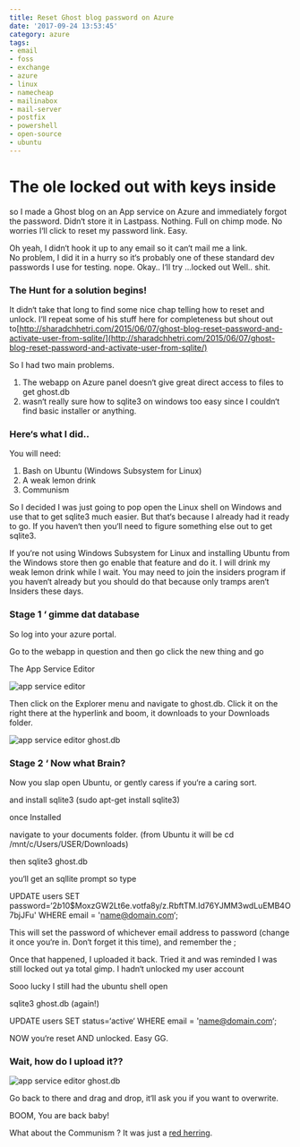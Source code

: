 ```yaml
---
title: Reset Ghost blog password on Azure
date: '2017-09-24 13:53:45'
category: azure
tags:
- email
- foss
- exchange
- azure
- linux
- namecheap
- mailinabox
- mail-server
- postfix
- powershell
- open-source
- ubuntu
---
```


# The ole locked out with keys inside


so I made a Ghost blog on an App service on Azure and immediately forgot the password. Didn‘t store it in Lastpass. Nothing. Full on chimp mode. No worries I‘ll click to reset my password link. Easy.

Oh yeah, I didn‘t hook it up to any email so it can‘t mail me a link.  
 No problem, I did it in a hurry so it‘s probably one of these standard dev passwords I use for testing. nope. Okay.. I‘ll try ...locked out Well.. shit.

### The Hunt for a solution begins!

It didn‘t take that long to find some nice chap telling how to reset and unlock. I‘ll repeat some of his stuff here for completeness but shout out to[http://sharadchhetri.com/2015/06/07/ghost-blog-reset-password-and-activate-user-from-sqlite/](http://sharadchhetri.com/2015/06/07/ghost-blog-reset-password-and-activate-user-from-sqlite/)

So I had two main problems.

1. The webapp on Azure panel doesn‘t give great direct access to files to get ghost.db
2. wasn‘t really sure how to sqlite3 on windows too easy since I couldn‘t find basic installer or anything.

### Here‘s what I did..

You will need:

1. Bash on Ubuntu (Windows Subsystem for Linux)
2. A weak lemon drink
3. Communism

So I decided I was just going to pop open the Linux shell on Windows and use that to get sqlite3 much easier. But that‘s because I already had it ready to go. If you haven‘t then you‘ll need to figure something else out to get sqlite3.

If you‘re not using Windows Subsystem for Linux and installing Ubuntu from the Windows store then go enable that feature and do it. I will drink my weak lemon drink while I wait. You may need to join the insiders program if you haven‘t already but you should do that because only tramps aren‘t Insiders these days.

### Stage 1 ‘ gimme dat database

So log into your azure portal.

Go to the webapp in question and then go click the new thing and go

The App Service Editor

![app service editor](https://cloudconfusionsa.blob.core.windows.net/blogimages/2017/app-service-editor.jpg?resize=525%2C313)



Then click on the Explorer menu and navigate to ghost.db. Click it on the right there at the hyperlink and boom, it downloads to your Downloads folder.

![app service editor ghost.db](https://cloudconfusionsa.blob.core.windows.net/blogimages/2017/app-service-editor-ghost.db_.jpg?resize=525%2C218)

### Stage 2 ‘ Now what Brain?

Now you slap open Ubuntu, or gently caress if you‘re a caring sort.

and install sqlite3 (sudo apt-get install sqlite3)

once Installed

navigate to your documents folder. (from Ubuntu it will be cd /mnt/c/Users/USER/Downloads)

then sqlite3 ghost.db

you‘ll get an sqllite prompt so type

UPDATE users SET password=‘$2b$10$MoxzGW2Lt6e.votfa8y/z.RbftTM.Id76YJMM3wdLuEMB4O7bjJFu' WHERE email = 'name@domain.com‘;

This will set the password of whichever email address to password (change it once you‘re in. Don‘t forget it this time), and remember the ;

Once that happened, I uploaded it back. Tried it and was reminded I was still locked out ya total gimp. I hadn‘t unlocked my user account

Sooo lucky I still had the ubuntu shell open

sqlite3 ghost.db (again!)

UPDATE users SET status=‘active‘ WHERE email = 'name@domain.com‘;

NOW you‘re reset AND unlocked. Easy GG.

### Wait, how do I upload it??

![app service editor ghost.db](https://cloudconfusionsa.blob.core.windows.net/blogimages/2017/app-service-editor-ghost.db_.jpg?resize=525%2C218)



Go back to there and drag and drop, it‘ll ask you if you want to overwrite.

BOOM, You are back baby!

What about the Communism ? It was just a [red herring](http://www.imdb.com/title/tt0088930/).




